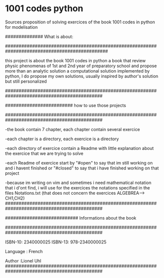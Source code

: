 # 1001 codes python

Sources proposition of solving exercices of the book 1001 codes in python for modelisation


##############
What is about:

##############################################################################################

this project is about the book 1001 codes in python a book that review physic phenomenas of 1st
and 2nd year of preparatory school and propose more than an analytic solution a computational
solution implemented by python, I do propose my own solutions, usually inspired by author's
solution but still personalized 

############################################################################################


#########################
how to use those projects

############################################################################################

-the book contain 7 chapter, each chapter contain several exercice

-each chapter is a directory, each exercice is a directory 

-each directory of exercice contain  a Readme with little explanation about  the exercice
 that we are trying to solve

-each Readme of exercice start by "#open" to say that im still working on and i 
havent finished or "#closed" to say that i have finished working on that project

-because im writing on vim and sometimes i need mathematical notation that i d'ont 
find, i will use for the exercices the notations specified in the files Notations.txt
(that does not concern the exercices ALGEBREA--> CH1,CH2)
############################################################################################

###########################
Informations about the book

############################################################################################

ISBN-10: 2340000025
ISBN-13: 978-2340000025

Language : French

Author :Lionel Uhl
############################################################################################
